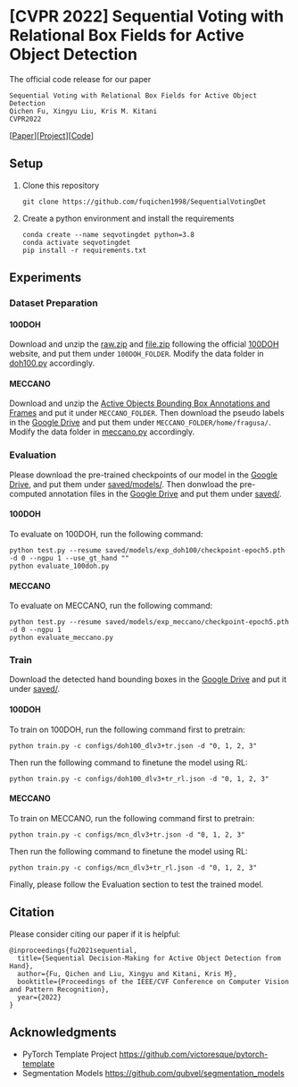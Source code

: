 # [CVPR 2022] Sequential Voting with Relational Box Fields for Active Object Detection

The official code release for our paper
```
Sequential Voting with Relational Box Fields for Active Object Detection
Qichen Fu, Xingyu Liu, Kris M. Kitani
CVPR2022
```

[[Paper](https://arxiv.org/abs/2110.11524)][[Project](https://fuqichen1998.github.io/SequentialVotingDet/)][[Code](https://github.com/fuqichen1998/SequentialVotingDet)]

## Setup
1. Clone this repository
    ```
    git clone https://github.com/fuqichen1998/SequentialVotingDet
    ```
2. Create a python environment and install the requirements
    ```
    conda create --name seqvotingdet python=3.8
    conda activate seqvotingdet
    pip install -r requirements.txt
    ```

## Experiments

### Dataset Preparation
#### 100DOH
Download and unzip the [raw.zip](https://fouheylab.eecs.umich.edu/~dandans/projects/100DOH/agreement.html?raw) and [file.zip](https://fouheylab.eecs.umich.edu/~dandans/projects/100DOH/downloads/file.zip) following the official [100DOH](https://fouheylab.eecs.umich.edu/~dandans/projects/100DOH/download.html) website, and put them under `100DOH_FOLDER`. Modify the data folder in [doh100.py](data_loader/doh100.py) accordingly.

#### MECCANO
Download and unzip the [Active Objects Bounding Box Annotations and Frames](https://iplab.dmi.unict.it/MECCANO/downloads/MECCANO_active_objects_annotations_frames.zip) and put it under `MECCANO_FOLDER`. Then download the pseudo labels in the [Google Drive](https://drive.google.com/drive/folders/1KHSOtmrhwtALnzTDlrutPzRIw_lgh10m?usp=sharing) and put them under `MECCANO_FOLDER/home/fragusa/`. Modify the data folder in [meccano.py](data_loader/meccano.py) accordingly.


### Evaluation
Please download the pre-trained checkpoints of our model in the [Google Drive](https://drive.google.com/drive/folders/1GS4zepeUngzrOhLlvkHbpg7qSaHcdeft?usp=sharing), and put them under [saved/models/](saved/models/). Then donwload the pre-computed annotation files in the [Google Drive](https://drive.google.com/drive/folders/1I8uhQFWNq2wCLFe7-Ac0JsN4bqCLSRWb?usp=sharing) and put them under [saved/](saved/cache/).

#### 100DOH
To evaluate on 100DOH, run the following command:
```
python test.py --resume saved/models/exp_doh100/checkpoint-epoch5.pth  -d 0 --ngpu 1 --use_gt_hand ""
python evaluate_100doh.py
```

#### MECCANO
To evaluate on MECCANO, run the following command:
```
python test.py --resume saved/models/exp_meccano/checkpoint-epoch5.pth -d 0 --ngpu 1
python evaluate_meccano.py
```

### Train
Download the detected hand bounding boxes in the [Google Drive](https://drive.google.com/file/d/1U4HrGmMRMTrUZkQep1dsKbMD5rvKNxiN/view?usp=sharing) and put it under [saved/](saved/).

#### 100DOH
To train on 100DOH, run the following command first to pretrain:
```
python train.py -c configs/doh100_dlv3+tr.json -d "0, 1, 2, 3"
```

Then run the following command to finetune the model using RL:
```
python train.py -c configs/doh100_dlv3+tr_rl.json -d "0, 1, 2, 3"
```

#### MECCANO
To train on MECCANO, run the following command first to pretrain:

```
python train.py -c configs/mcn_dlv3+tr.json -d "0, 1, 2, 3"
```

Then run the following command to finetune the model using RL:
```
python train.py -c configs/mcn_dlv3+tr_rl.json -d "0, 1, 2, 3"
```

Finally, please follow the Evaluation section to test the trained model.


## Citation
Please consider citing our paper if it is helpful:
```
@inproceedings{fu2021sequential,
  title={Sequential Decision-Making for Active Object Detection from Hand},
  author={Fu, Qichen and Liu, Xingyu and Kitani, Kris M},
  booktitle={Proceedings of the IEEE/CVF Conference on Computer Vision and Pattern Recognition},
  year={2022}
}
```

## Acknowledgments
* PyTorch Template Project https://github.com/victoresque/pytorch-template
* Segmentation Models https://github.com/qubvel/segmentation_models
